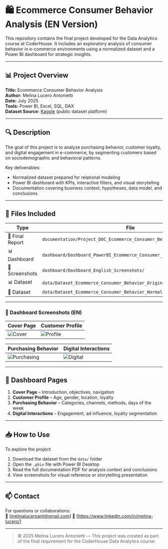# 🛍️ Ecommerce Consumer Behavior Analysis (EN Version)

This repository contains the final project developed for the Data Analytics course at CoderHouse. It includes an exploratory analysis of consumer behavior in e-commerce environments using a normalized dataset and a Power BI dashboard for strategic insights.

---

## 📊 Project Overview

**Title:** Ecommerce Consumer Behavior Analysis  
**Author:** Melina Lucero Antonietti  
**Date:** July 2025  
**Tools:** Power BI, Excel, SQL, DAX  
**Dataset Source:** [Kaggle](https://www.kaggle.com) (public dataset platform)

---

## 🔍 Description

The goal of this project is to analyze purchasing behavior, customer loyalty, and digital engagement in e-commerce, by segmenting customers based on sociodemographic and behavioral patterns.

Key deliverables:
- Normalized dataset prepared for relational modeling
- Power BI dashboard with KPIs, interactive filters, and visual storytelling
- Documentation covering business context, hypotheses, data model, and conclusions

---

## 🧩 Files Included

| Type             | File |
|------------------|------|
| 📄 Final Report  | `documentation/Project_DOC_Ecommerce_Consumer_Behavior_Analysis_EN.pdf` |
| 📊 Dashboard     | `dashboard/Dashboard_PowerBI_Ecommerce_Consumer_Behavior.pbix` |
| 📁 Screenshots   | `dashboard/Dashboard_English_Screenshots/` |
| 📊 Dataset       | `data/Dataset_Ecommerce_Consumer_Behavior_Original.xlsx`  
| 🔧 Dataset       | `data/Dataset_Ecommerce_Consumer_Behavior_Normalized.xlsx`

---

### 📸 Dashboard Screenshots (EN)

| Cover Page | Customer Profile |
|------------|------------------|
| ![Cover](https://raw.githubusercontent.com/meliluc/ecommerce-consumer-behavior-analysis-en/main/dashboard/Dashboard_English_Screenshots/cover.jpg) | ![Profile](https://raw.githubusercontent.com/meliluc/ecommerce-consumer-behavior-analysis-en/main/dashboard/Dashboard_English_Screenshots/customer-profile.jpg) |

| Purchasing Behavior | Digital Interactions |
|---------------------|----------------------|
| ![Purchasing](https://raw.githubusercontent.com/meliluc/ecommerce-consumer-behavior-analysis-en/main/dashboard/Dashboard_English_Screenshots/purchasing-behavior.jpg) | ![Digital](https://raw.githubusercontent.com/meliluc/ecommerce-consumer-behavior-analysis-en/main/dashboard/Dashboard_English_Screenshots/digital-interactions.jpg) |


---

## 📌 Dashboard Pages

1. **Cover Page** – Introduction, objectives, navigation  
2. **Customer Profile** – Age, gender, location, loyalty  
3. **Purchasing Behavior** – Categories, channels, methods, days of the week  
4. **Digital Interactions** – Engagement, ad influence, loyalty segmentation  

---

## 📥 How to Use

To explore the project:

1. Download the dataset from the `data/` folder  
2. Open the `.pbix` file with Power BI Desktop  
3. Read the full documentation PDF for analysis context and conclusions  
4. View screenshots for visual reference or storytelling presentation  

---

## 📫 Contact

For questions or collaborations:  
📧 [melinaluceroant@gmail.com]
📎 [https://www.linkedin.com/in/melina-lucero/]

---

> © 2025 Melina Lucero Antonietti — This project was created as part of the final requirement for the CoderHouse Data Analytics course.
